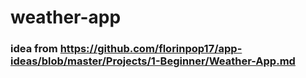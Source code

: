 # weather-app
### idea from https://github.com/florinpop17/app-ideas/blob/master/Projects/1-Beginner/Weather-App.md